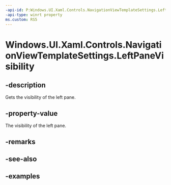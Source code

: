 ```yaml
---
-api-id: P:Windows.UI.Xaml.Controls.NavigationViewTemplateSettings.LeftPaneVisibility
-api-type: winrt property
ms.custom: RS5
---
```


<!-- Property syntax.
public Visibility LeftPaneVisibility { get; }
-->

# Windows.UI.Xaml.Controls.NavigationViewTemplateSettings.LeftPaneVisibility

## -description

Gets the visibility of the left pane.

## -property-value

The visibility of the left pane.

## -remarks

## -see-also

## -examples

